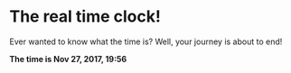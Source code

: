 # The real time clock!

Ever wanted to know what the time is? Well, your journey is about to end!

**The time is Nov 27, 2017, 19:56**